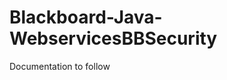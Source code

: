 Blackboard-Java-WebservicesBBSecurity
=====================================

Documentation to follow